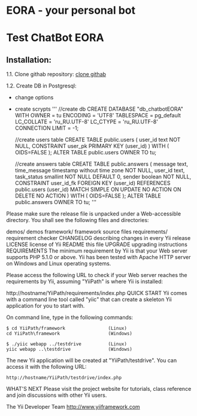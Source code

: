 # EORA - your personal bot

# Test ChatBot EORA

## Installation:
1.1. Clone githab repository:
[clone githab](https://github.com/Lehsuby/chatbotEORA.git)

1.2. Create DB in Postgresql:
  * change options
  * create scrypts
    '''
    //create db
    CREATE DATABASE "db_chatbotEORA"
  WITH OWNER = tu
       ENCODING = 'UTF8'
       TABLESPACE = pg_default
       LC_COLLATE = 'ru_RU.UTF-8'
       LC_CTYPE = 'ru_RU.UTF-8'
       CONNECTION LIMIT = -1;
       
    //create users table
    CREATE TABLE public.users
    (
      user_id text NOT NULL,
      CONSTRAINT user_pk PRIMARY KEY (user_id)
    )
    WITH (
      OIDS=FALSE
    );
    ALTER TABLE public.users
      OWNER TO tu;
    
    //create answers table
    CREATE TABLE public.answers
    (
      message text,
      time_message timestamp without time zone NOT NULL,
      user_id text,
      task_status smallint NOT NULL DEFAULT 0,
      sender boolean NOT NULL,
      CONSTRAINT user_id_fk FOREIGN KEY (user_id)
          REFERENCES public.users (user_id) MATCH SIMPLE
          ON UPDATE NO ACTION ON DELETE NO ACTION
    )
    WITH (
      OIDS=FALSE
    );
    ALTER TABLE public.answers
      OWNER TO tu;
    '''
    
Please make sure the release file is unpacked under a Web-accessible directory. You shall see the following files and directories:

  demos/               demos
  framework/           framework source files
  requirements/        requirement checker
  CHANGELOG            describing changes in every Yii release
  LICENSE              license of Yii
  README               this file
  UPGRADE              upgrading instructions
REQUIREMENTS
The minimum requirement by Yii is that your Web server supports PHP 5.1.0 or above. Yii has been tested with Apache HTTP server on Windows and Linux operating systems.

Please access the following URL to check if your Web server reaches the requirements by Yii, assuming "YiiPath" is where Yii is installed:

  http://hostname/YiiPath/requirements/index.php
QUICK START
Yii comes with a command line tool called "yiic" that can create a skeleton Yii application for you to start with.

On command line, type in the following commands:

    $ cd YiiPath/framework                (Linux)
    cd YiiPath\framework                  (Windows)

    $ ./yiic webapp ../testdrive          (Linux)
    yiic webapp ..\testdrive              (Windows)
The new Yii application will be created at "YiiPath/testdrive". You can access it with the following URL:

    http://hostname/YiiPath/testdrive/index.php
WHAT'S NEXT
Please visit the project website for tutorials, class reference and join discussions with other Yii users.

The Yii Developer Team http://www.yiiframework.com
